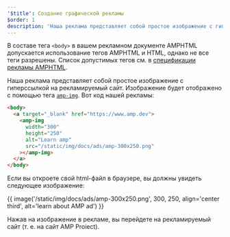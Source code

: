 ```yaml
---
'$title': Создание графической рекламы
$order: 1
description: 'Наша реклама представляет собой простое изображение с гиперссылкой на рекламируемый сайт. Изображение будет отображено с помощью тега amp-img. Вот код нашей рекламы:...'
---
```


В составе тега `<body>` в вашем рекламном документе AMPHTML допускается использование тегов AMPHTML и HTML, однако не все теги разрешены. Список допустимых тегов см. в [спецификации рекламы AMPHTML](../../../../documentation/guides-and-tutorials/learn/a4a_spec.md#allowed-amp-extensions-and-builtins).

Наша реклама представляет собой простое изображение с гиперссылкой на рекламируемый сайт. Изображение будет отображено с помощью тега [`amp-img`](../../../../documentation/components/reference/amp-img.md). Вот код нашей рекламы:

```html
<body>
  <a target="_blank" href="https://www.amp.dev">
    <amp-img
      width="300"
      height="250"
      alt="Learn amp"
      src="/static/img/docs/ads/amp-300x250.png"
    ></amp-img>
  </a>
</body>
```

Если вы откроете свой html-файл в браузере, вы должны увидеть следующее изображение:

{{ image('/static/img/docs/ads/amp-300x250.png', 300, 250, align='center third', alt='learn about AMP ad') }}

Нажав на изображение в рекламе, вы перейдете на рекламируемый сайт (т. е. на сайт AMP Proiect).
